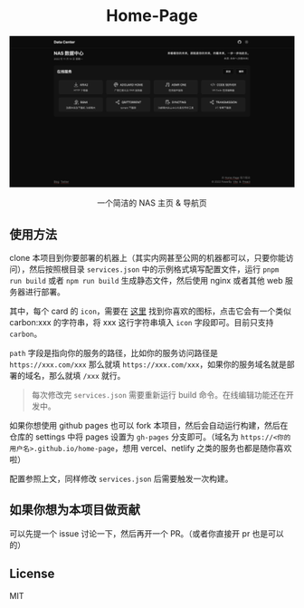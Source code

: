 <h1 align="center">Home-Page</h1>

![example](./public/example.png)

<p align="center">一个简洁的 NAS 主页 & 导航页</p>

## 使用方法

clone 本项目到你要部署的机器上（其实内网甚至公网的机器都可以，只要你能访问），然后按照根目录 `services.json` 中的示例格式填写配置文件，运行 `pnpm run build` 或者 `npm run build` 生成静态文件，然后使用 nginx 或者其他 web 服务器进行部署。

其中，每个 card 的 `icon`，需要在 [这里](https://icones.js.org/collection/carbon) 找到你喜欢的图标，点击它会有一个类似 carbon:xxx 的字符串，将 xxx 这行字符串填入 `icon` 字段即可。目前只支持 `carbon`。

`path` 字段是指向你的服务的路径，比如你的服务访问路径是 `https://xxx.com/xxx` 那么就填 `https://xxx.com/xxx`，如果你的服务域名就是部署的域名，那么就填 `/xxx` 就行。

> 每次修改完 `services.json` 需要重新运行 build 命令。在线编辑功能还在开发中。

如果你想使用 github pages 也可以 fork 本项目，然后会自动运行构建，然后在仓库的 settings 中将 pages 设置为 `gh-pages` 分支即可。（域名为 `https://<你的用户名>.github.io/home-page`，想用 vercel、netlify 之类的服务也都是随你喜欢啦）

配置参照上文，同样修改 `services.json` 后需要触发一次构建。

## 如果你想为本项目做贡献

可以先提一个 issue 讨论一下，然后再开一个 PR。（或者你直接开 pr 也是可以的）

## License

MIT
